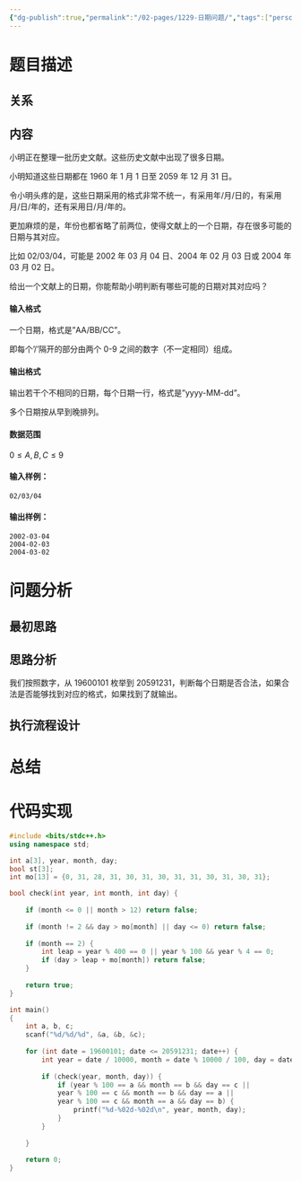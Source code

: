 ```yaml
---
{"dg-publish":true,"permalink":"/02-pages/1229-日期问题/","tags":["personal/blog","algorithm/日期问题","algorithm/brute-force"]}
---
```



# 题目描述
## 关系

## 内容
小明正在整理一批历史文献。这些历史文献中出现了很多日期。

小明知道这些日期都在 1960 年 1 月 1 日至 2059 年 12 月 31 日。

令小明头疼的是，这些日期采用的格式非常不统一，有采用年/月/日的，有采用月/日/年的，还有采用日/月/年的。

更加麻烦的是，年份也都省略了前两位，使得文献上的一个日期，存在很多可能的日期与其对应。

比如 02/03/04，可能是 2002 年 03 月 04 日、2004 年 02 月 03 日或 2004 年 03 月 02 日。

给出一个文献上的日期，你能帮助小明判断有哪些可能的日期对其对应吗？

#### 输入格式

一个日期，格式是”AA/BB/CC”。

即每个’/’隔开的部分由两个 0-9 之间的数字（不一定相同）组成。

#### 输出格式

输出若干个不相同的日期，每个日期一行，格式是”yyyy-MM-dd”。

多个日期按从早到晚排列。

#### 数据范围

$0 \le A,B,C \le 9$

#### 输入样例：

```
02/03/04
```

#### 输出样例：

```
2002-03-04
2004-02-03
2004-03-02
```
# 问题分析
## 最初思路

## 思路分析
我们按照数字，从 19600101 枚举到 20591231，判断每个日期是否合法，如果合法是否能够找到对应的格式，如果找到了就输出。
## 执行流程设计

# 总结

# 代码实现
```c++
#include <bits/stdc++.h>
using namespace std;

int a[3], year, month, day;
bool st[3];
int mo[13] = {0, 31, 28, 31, 30, 31, 30, 31, 31, 30, 31, 30, 31};

bool check(int year, int month, int day) {
    
    if (month <= 0 || month > 12) return false;
    
    if (month != 2 && day > mo[month] || day <= 0) return false;
    
    if (month == 2) {
        int leap = year % 400 == 0 || year % 100 && year % 4 == 0;
        if (day > leap + mo[month]) return false;
    }
    
    return true;
}

int main()
{
    int a, b, c;
    scanf("%d/%d/%d", &a, &b, &c); 
    
    for (int date = 19600101; date <= 20591231; date++) {
        int year = date / 10000, month = date % 10000 / 100, day = date % 100;
        
        if (check(year, month, day)) {
            if (year % 100 == a && month == b && day == c || 
            year % 100 == c && month == b && day == a ||
            year % 100 == c && month == a && day == b) {
                printf("%d-%02d-%02d\n", year, month, day);
            } 
        }
        
    } 
    
    return 0;
}
```